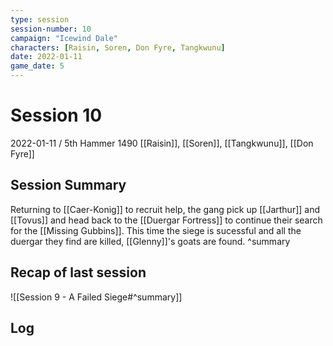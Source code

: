 ```yaml
---
type: session
session-number: 10
campaign: "Icewind Dale"
characters: [Raisin, Soren, Don Fyre, Tangkwunu]
date: 2022-01-11
game_date: 5 
---
```


# Session  10
2022-01-11 / 5th Hammer 1490
[[Raisin]], [[Soren]], [[Tangkwunu]], [[Don Fyre]]

## Session Summary
Returning to [[Caer-Konig]] to recruit help, the gang pick up [[Jarthur]] and [[Tovus]] and head back to the [[Duergar Fortress]] to continue their search for the [[Missing Gubbins]]. This time the siege is sucessful and all the duergar they find are killed, [[Glenny]]'s goats are found.
^summary

## Recap of last session
![[Session 9 - A Failed Siege#^summary]]

## Log

